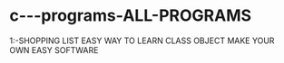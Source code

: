# c---programs-ALL-PROGRAMS
1:-SHOPPING LIST 
EASY WAY TO LEARN CLASS OBJECT 
MAKE YOUR OWN EASY SOFTWARE 
